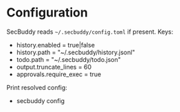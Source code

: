 # Configuration

SecBuddy reads `~/.secbuddy/config.toml` if present. Keys:

- history.enabled = true|false
- history.path = "~/.secbuddy/history.jsonl"
- todo.path = "~/.secbuddy/todo.json"
- output.truncate_lines = 60
- approvals.require_exec = true

Print resolved config:

- secbuddy config

